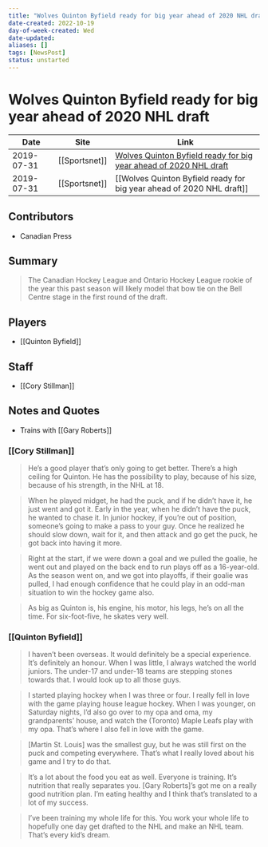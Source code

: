 ```yaml
---
title: "Wolves Quinton Byfield ready for big year ahead of 2020 NHL draft"
date-created: 2022-10-19
day-of-week-created: Wed
date-updated: 
aliases: []
tags: [NewsPost]
status: unstarted
---
```


# Wolves Quinton Byfield ready for big year ahead of 2020 NHL draft

| Date       | Site | Link                                                                                                                                                                     |
| ---------- | ---- | ------------------------------------------------------------------------------------------------------------------------------------------------------------------------ |
| 2019-07-31 | [[Sportsnet]]     | [Wolves Quinton Byfield ready for big year ahead of 2020 NHL draft](https://www.sportsnet.ca/hockey/juniors/wolves-quinton-byfield-ready-big-year-ahead-2020-nhl-draft/) |
| 2019-07-31 | [[Sportsnet]] | [[Wolves Quinton Byfield ready for big year ahead of 2020 NHL draft]]

## Contributors
- Canadian Press


## Summary
> The Canadian Hockey League and Ontario Hockey League rookie of the year this past season will likely model that bow tie on the Bell Centre stage in the first round of the draft.




## Players
- [[Quinton Byfield]]


## Staff
- [[Cory Stillman]]


## Notes and Quotes
- Trains with [[Gary Roberts]]

### [[Cory Stillman]]
> He’s a good player that’s only going to get better. There’s a high ceiling for Quinton.
> He has the possibility to play, because of his size, because of his strength, in the NHL at 18.

> When he played midget, he had the puck, and if he didn’t have it, he just went and got it.
> Early in the year, when he didn’t have the puck, he wanted to chase it. In junior hockey, if you’re out of position, someone’s going to make a pass to your guy.
> Once he realized he should slow down, wait for it, and then attack and go get the puck, he got back into having it more.

> Right at the start, if we were down a goal and we pulled the goalie, he went out and played on the back end to run plays off as a 16-year-old.
> As the season went on, and we got into playoffs, if their goalie was pulled, I had enough confidence that he could play in an odd-man situation to win the hockey game also.

> As big as Quinton is, his engine, his motor, his legs, he’s on all the time. For six-foot-five, he skates very well.

### [[Quinton Byfield]]
> I haven’t been overseas. It would definitely be a special experience. It’s definitely an honour.
> When I was little, I always watched the world juniors. The under-17 and under-18 teams are stepping stones towards that. I would look up to all those guys.

> I started playing hockey when I was three or four. I really fell in love with the game playing house league hockey.
> When I was younger, on Saturday nights, I’d also go over to my opa and oma, my grandparents’ house, and watch the (Toronto) Maple Leafs play with my opa. That’s where I also fell in love with the game.

> \[Martin St. Louis] was the smallest guy, but he was still first on the puck and competing everywhere. That’s what I really loved about his game and I try to do that.

> It’s a lot about the food you eat as well. Everyone is training. It’s nutrition that really separates you. \[Gary Roberts]’s got me on a really good nutrition plan. I’m eating healthy and I think that’s translated to a lot of my success.

> I’ve been training my whole life for this. You work your whole life to hopefully one day get drafted to the NHL and make an NHL team. That’s every kid’s dream.